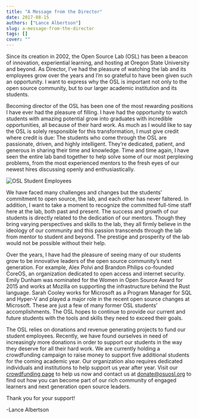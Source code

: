 ```yaml
---
title: "A Message from the Director"
date: 2017-08-15
authors: ["Lance Albertson"]
slug: a-message-from-the-director
tags: []
cover: ""
---
```


Since its creation in 2002, the Open Source Lab (OSL) has been a beacon of innovation, experiential learning, and
hosting at Oregon State University and beyond. As Director, I’ve had the pleasure of watching the lab and its employees
grow over the years and I’m so grateful to have been given such an opportunity. I want to express why the OSL is
important not only to the open source community, but to our larger academic institution and its students.

Becoming director of the OSL has been one of the most rewarding positions I have ever had the pleasure of filling. I
have had the opportunity to watch students with amazing potential grow into graduates with incredible opportunities, all
because of their hard work. As much as I would like to say the OSL is solely responsible for this transformation, I must
give credit where credit is due: The students who come through the OSL are passionate, driven, and highly intelligent.
They’re dedicated, patient, and generous in sharing their time and knowledge. Time and time again, I have seen the
entire lab band together to help solve some of our most perplexing problems, from the most experienced mentors to the
fresh eyes of our newest hires discussing openly and enthusiastically.

![OSL Student Employees](/images/OSLWorkers3.jpg#right)

We have faced many challenges and changes but the students’ commitment to open source, the lab, and each other has never
faltered. In addition, I want to take a moment to recognize the committed full-time staff here at the lab, both past and
present. The success and growth of our students is directly related to the dedication of our mentors. Though they bring
varying perspectives and skills to the lab, they all firmly believe in the ideology of our community and this passion
transcends through the lab from mentor to student and beyond. The prestige and prosperity of the lab would not be
possible without their help.

Over the years, I have had the pleasure of seeing many of our students grow to be innovative leaders of the open source
community’s next generation. For example, Alex Polvi and Brandon Philips co-founded CoreOS, an organization dedicated to
open access and internet security. Emily Dunham was nominated for the Women in Open Source Award for 2015 and works at
Mozilla on supporting the infrastructure behind the Rust language. Sarah Cooley works for Microsoft as a Program Manager
for SQL and Hyper-V and played a major role in the recent open source changes at Microsoft. These are just a few of many
former OSL students’ accomplishments. The OSL hopes to continue to provide our current and future students with the
tools and skills they need to exceed their goals.

The OSL relies on donations and revenue generating projects to fund our student employees. Recently, we have found
ourselves in need of increasingly more donations in order to support our students in the way they deserve for all their
hard work. We are currently holding a crowdfunding campaign to raise money to support five additional students for the
coming academic year. Our organization also requires dedicated individuals and institutions to help support us year
after year. Visit our [crowdfunding page](https://create.osufoundation.org/project/6976) to help us now and contact us
at <donate@osuosl.org> to find out how you can become part of our rich community of engaged learners and next generation
open source leaders.

Thank you for your support!

-Lance Albertson
